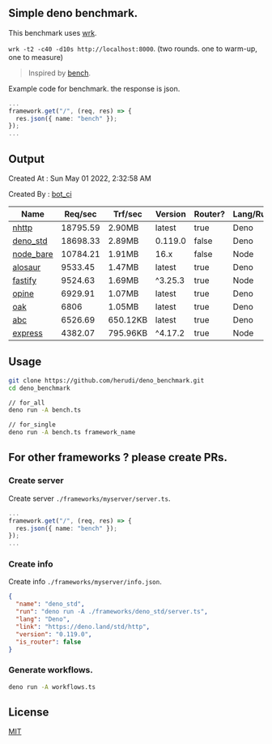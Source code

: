 ## Simple deno benchmark.
This benchmark uses [wrk](https://github.com/wg/wrk).

`wrk -t2 -c40 -d10s http://localhost:8000`. (two rounds. one to warm-up, one to measure)

> Inspired by [bench](https://github.com/denosaurs/bench).

Example code for benchmark. the response is json.
```ts
...
framework.get("/", (req, res) => {
  res.json({ name: "bench" });
});
...
```

## Output
Created At : Sun May 01 2022, 2:32:58 AM

Created By : [bot_ci](https://github.com/herudi/deno_benchmarks/commits?author=github-actions%5Bbot%5D)

|Name|Req/sec|Trf/sec|Version|Router?|Lang/Runtime|
|----|----|----|----|----|----|
|[nhttp](https://github.com/nhttp/nhttp)|18795.59|2.90MB|latest|true|Deno|
|[deno_std](https://deno.land/std/http)|18698.33|2.89MB|0.119.0|false|Deno|
|[node_bare](https://nodejs.org)|10784.21|1.91MB|16.x|false|Node|
|[alosaur](https://github.com/alosaur/alosaur)|9533.45|1.47MB|latest|true|Deno|
|[fastify](https://github.com/fastify/fastify)|9524.63|1.69MB|^3.25.3|true|Node|
|[opine](https://github.com/cmorten/opine)|6929.91|1.07MB|latest|true|Deno|
|[oak](https://github.com/oakserver/oak)|6806|1.05MB|latest|true|Deno|
|[abc](https://deno.land/x/abc)|6526.69|650.12KB|latest|true|Deno|
|[express](https://github.com/expressjs/express)|4382.07|795.96KB|^4.17.2|true|Node|


## Usage
```bash
git clone https://github.com/herudi/deno_benchmark.git
cd deno_benchmark

// for_all
deno run -A bench.ts

// for_single
deno run -A bench.ts framework_name
```
## For other frameworks ? please create PRs.
### Create server
Create server `./frameworks/myserver/server.ts`.
```ts
...
framework.get("/", (req, res) => {
  res.json({ name: "bench" });
});
...
```
### Create info
Create info `./frameworks/myserver/info.json`.
```json
{
  "name": "deno_std",
  "run": "deno run -A ./frameworks/deno_std/server.ts",
  "lang": "Deno",
  "link": "https://deno.land/std/http",
  "version": "0.119.0",
  "is_router": false
}
```
### Generate workflows.
```bash
deno run -A workflows.ts
```
## License

[MIT](LICENSE)

